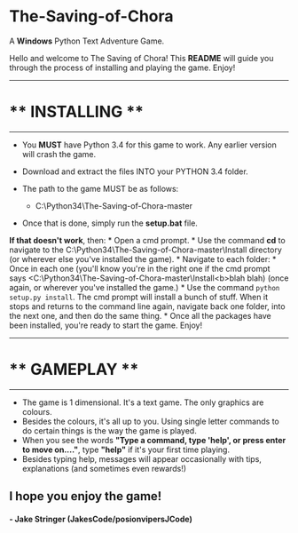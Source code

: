 # The-Saving-of-Chora
A <b>Windows</b> Python Text Adventure Game.

Hello and welcome to The Saving of Chora!
This <b>README</b> will guide you through the process of installing and playing the game. Enjoy!

<hr>
<h1><b>**</b> INSTALLING <b>**</b></h1>
<hr>

* You <b>MUST</b> have Python 3.4 for this game to work. Any earlier version will crash the game.
* Download and extract the files INTO your PYTHON 3.4 folder.
* The path to the game MUST be as follows:
    * C:\Python34\The-Saving-of-Chora-master

* Once that is done, simply run the <b>setup.bat</b> file.

<b>If that doesn't work</b>, then:
	* Open a cmd prompt.
	* Use the command <b>cd</b> to navigate to the C:\Python34\The-Saving-of-Chora-master\Install directory (or wherever else you've installed the game).
	* Navigate to each folder:
		* Once in each one (you'll know you're in the right one if the cmd prompt says <C:\Python34\The-Saving-of-Chora-master\Install\<b>blah blah</b>) (once again, or wherever you've installed the game.)
		* Use the command `python setup.py install`. The cmd prompt will install a bunch of stuff. When it stops and returns to the command line again, navigate back one folder, into the next one, and then do the same thing.
	* Once all the packages have been installed, you're ready to start the game. Enjoy!

<hr>
<h1><b>**</b> GAMEPLAY <b>**</b></h1>
<hr>

* The game is 1 dimensional. It's a text game. The only graphics are colours.
* Besides the colours, it's all up to you. Using single letter commands to do certain things is the way the game is played.
* When you see the words <b>"Type a command, type 'help', or press enter to move on...."</b>, type <b>"help"</b> if it's your first time playing.
* Besides typing help, messages will appear occasionally with tips, explanations (and sometimes even rewards!)

<h2>I hope you enjoy the game!</h2>
<h4>- Jake Stringer (JakesCode/posionvipersJCode)</h4>
